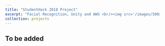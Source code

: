 ```yaml
---
title: "StudentHack 2018 Project"
excerpt: "Facial Recognition, Unity and AWS <br/><img src='/images/500x300.png'>"
collection: projects
---
```


## To be added 
